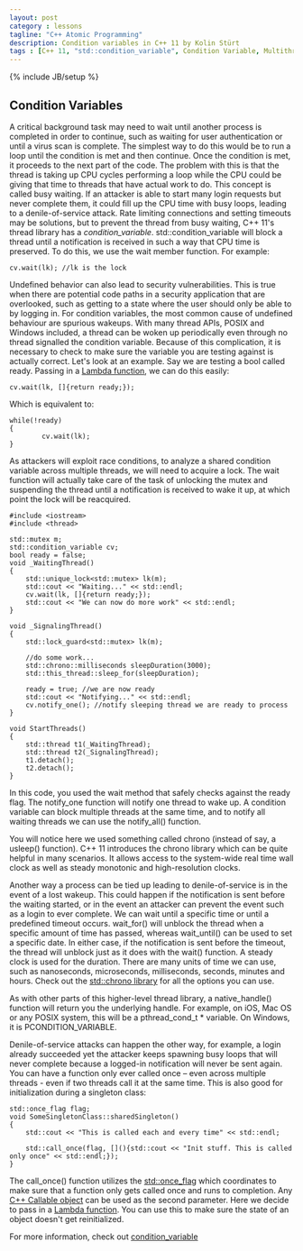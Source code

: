 ```yaml
---
layout: post
category : lessons
tagline: "C++ Atomic Programming"
description: Condition variables in C++ 11 by Kolin Stürt
tags : [C++ 11, "std::condition_variable", Condition Variable, Multithreading, concurrent Programming]
---
```

{% include JB/setup %}

## Condition Variables

A critical background task may need to wait until another process is completed in order to continue, such as waiting for user authentication or until a virus scan is complete. The simplest way to do this would be to run a loop until the condition is met and then continue. Once the condition is met, it proceeds to the next part of the code. The problem with this is that the thread is taking up CPU cycles performing a loop while the CPU could be giving that time to threads that have actual work to do. This concept is called busy waiting. If an attacker is able to start many login requests but never complete them, it could fill up the CPU time with busy loops, leading to a denile-of-service attack. Rate limiting connections and setting timeouts may be solutions, but to prevent the thread from busy waiting, C++ 11's thread library has a *condition_variable*. std::condition_variable will block a thread until a notification is received in such a way that CPU time is preserved. To do this, we use the wait member function. For example:

	cv.wait(lk); //lk is the lock

Undefined behavior can also lead to security vulnerabilities. This is true when there are potential code paths in a security application that are overlooked, such as getting to a state where the user should only be able to by logging in. For condition variables, the most common cause of undefined behaviour are spurious wakeups. With many thread APIs, POSIX and Windows included, a thread can be woken up periodically even through no thread signalled the condition variable. Because of this complication, it is necessary to check to make sure the variable you are testing against is actually correct. Let's look at an example. Say we are testing a bool called ready. Passing in a [Lambda function](http://en.cppreference.com/w/cpp/language/lambda), we can do this easily:

	cv.wait(lk, []{return ready;});

Which is equivalent to:

	while(!ready)
	{
	        cv.wait(lk);
	}

As attackers will exploit race conditions, to analyze a shared condition variable across multiple threads, we will need to acquire a lock. The wait function will actually take care of the task of unlocking the mutex and suspending the thread until a notification is received to wake it up, at which point the lock will be reacquired.

	#include <iostream>
	#include <thread>
	
	std::mutex m;
	std::condition_variable cv;
	bool ready = false;
	void _WaitingThread()
	{
	    std::unique_lock<std::mutex> lk(m);
	    std::cout << "Waiting..." << std::endl;
	    cv.wait(lk, []{return ready;});
	    std::cout << "We can now do more work" << std::endl;
	}
	
	void _SignalingThread()
	{
	    std::lock_guard<std::mutex> lk(m);
	    
	    //do some work...
	    std::chrono::milliseconds sleepDuration(3000);
	    std::this_thread::sleep_for(sleepDuration);
	    
	    ready = true; //we are now ready
	    std::cout << "Notifying..." << std::endl;
	    cv.notify_one(); //notify sleeping thread we are ready to process
	}
	
	void StartThreads()
	{
	    std::thread t1(_WaitingThread);
	    std::thread t2(_SignalingThread);
	    t1.detach();
	    t2.detach();
	}

In this code, you used the wait method that safely checks against the ready flag. The notify_one function will notify one thread to wake up. A condition variable can block multiple threads at the same time, and to notify all waiting threads we can use the notify_all() function.

You will notice here we used something called chrono (instead of say, a usleep() function). C++ 11 introduces the chrono library which can be quite helpful in many scenarios. It allows access to the system-wide real time wall clock as well as steady monotonic and high-resolution clocks. 

Another way a process can be tied up leading to denile-of-service is in the event of a lost wakeup. This could happen if the notification is sent before the waiting started, or in the event an attacker can prevent the event such as a login to ever complete. We can wait until a specific time or until a predefined timeout occurs. wait_for() will unblock the thread when a specific amount of time has passed, whereas wait_until() can be used to set a specific date. In either case, if the notification is sent before the timeout, the thread will unblock just as it does with the wait() function. A steady clock is used for the duration. There are many units of time we can use, such as nanoseconds, microseconds, milliseconds, seconds, minutes and hours. Check out the [std::chrono library](http://en.cppreference.com/w/cpp/chrono) for all the options you can use.

As with other parts of this higher-level thread library, a native_handle() function will return you the underlying handle. For example, on iOS, Mac OS or any POSIX system, this will be a pthread_cond_t * variable. On Windows, it is PCONDITION_VARIABLE.

Denile-of-service attacks can happen the other way, for example, a login already succeeded yet the attacker keeps spawning busy loops that will never complete because a logged-in notification will never be sent again. You can have a function only ever called once – even across multiple threads - even if two threads call it at the same time. This is also good for initialization during a singleton class:

	std::once_flag flag;
	void SomeSingletonClass::sharedSingleton()
	{
	    std::cout << "This is called each and every time" << std::endl;
	
	    std::call_once(flag, [](){std::cout << "Init stuff. This is called only once" << std::endl;});
	}

The call_once() function utilizes the [std::once_flag](http://en.cppreference.com/w/cpp/thread/once_flag) which coordinates to make sure that a function only gets called once and runs to completion. Any [C++ Callable object](http://en.cppreference.com/w/cpp/concept/Callable) can be used as the second parameter. Here we decide to pass in a [Lambda function](http://en.cppreference.com/w/cpp/language/lambda). You can use this to make sure the state of an object doesn't get reinitialized.

For more information, check out [condition_variable](http://en.cppreference.com/w/cpp/thread/condition_variable)
